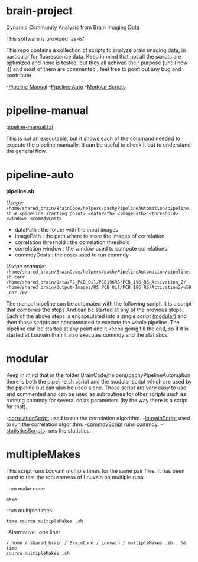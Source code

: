 # brain-project
Dynamic Community Analysis from Brain Imaging Data

This software is provided 'as-is'.

This repo contains a collection of scripts to analyze brain imaging data, in particular for fluorescence data.
Keep in mind that not all the scripts are optimized and none is tested, but they all achived their purpose (untill now ;)) and most of them are commented , feel free to point out any bug and contribute.

-[Pipeline Manual](#pipeline-manual) 
-[Pipeline Auto](#pipeline-auto) 
-[Modular Scripts](#modular) 


# pipeline-manual

[pipeline-manual.txt](pipeline-manual.txt) 

This is not an executable, but it shows each of the command needed to execute the pipeline manually. It can be useful to check it out
to understand the general flow.


# pipeline-auto
**pipeline.sh**

*Usage:*``` /home/shared_brain/BrainCode/helpers/pachyPipelineAutomation/pipeline.sh # <pipeline starting point> <dataPath> <imagePath> <threshold> <window> <commdyCost>```
- dataPath : the folder with the input images
- imagePath : the path where to store the images of correlation
- correlation threshold : the correlation threshold
- correlation window : the window used to compute correlations
- commdyCosts : the costs used to run commdy

*Usage example:*``` /home/shared_brain/BrainCode/helpers/pachyPipelineAutomation/pipeline.sh corr /home/shared_brain/Data/RS_PCB_Oil/PCB196RS/PCB_196_RS_Activation_2/ /home/shared_brain/Output/Images/RS_PCB_Oil/PCB_196_RS/Activation2/w50_cor.70/```

The manual pipeline can be automated with the following script.
It is a script that combines the steps And can be started at any of the previous steps. Each of the above
steps is encapsulated into a single script [(modular)](#modular) and then those scripts are concatenated to execute the whole pipeline.
The pipeline can be started at any point and it keeps going till the end, so if it is started at Louvain 
than it also executes commdy and the statistics.

# modular
Keep in mind that in the folder BrainCode/helpers/pachyPipelineAutomation there is both the pipeline.sh
script and the modular script which are used by the pipeline but can also be used alone. Those script are very
easy to use and commented and can be used as subroutines for other scripts such as running commdy for several
costs parameters (by the way there is a script for that).

-[correlationScript](/pachyPipelineAutomation/correlationScript.sh) used to run the correlation algorithm.
-[louvainScript](/pachyPipelineAutomation/louvainScript.sh) used to run the correlation algorithm.
-[commdyScript](/pachyPipelineAutomation/commdyScript.sh) runs commdy.
-[statisticsScripts](/pachyPipelineAutomation/statisticsScript.sh) runs the statistics.

# multipleMakes
This script runs Louvain multiple times for the same pair files. It has been used to test the
robusteness of Louvain on multiple runs.

-run make once
```cp / home / shared_brain / BrainCode / Louvain / Makefile . 
make
```
-run multiple times
```cp / home / shared_brain / BrainCode / Louvain / multipleMakes .sh .
time source multipleMakes .sh
```

-Alternative : one liner
```cp / home / shared_brain / BrainCode / Louvain / Makefile . && make && cp
/ home / shared_brain / BrainCode / Louvain / multipleMakes .sh . && time
source multipleMakes .sh
```
